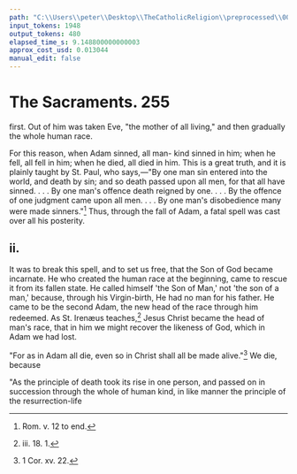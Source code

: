 ```yaml
---
path: "C:\\Users\\peter\\Desktop\\TheCatholicReligion\\preprocessed\\00272.jpg"
input_tokens: 1948
output_tokens: 480
elapsed_time_s: 9.148800000000003
approx_cost_usd: 0.013044
manual_edit: false
---
```

# The Sacraments. 255

first. Out of him was taken Eve, "the mother
of all living," and then gradually the whole
human race.

For this reason, when Adam sinned, all man-
kind sinned in him; when he fell, all fell in
him; when he died, all died in him. This is
a great truth, and it is plainly taught by St.
Paul, who says,—"By one man sin entered into
the world, and death by sin; and so death
passed upon all men, for that all have sinned.
. . . By one man's offence death reigned by
one. . . . By the offence of one judgment came
upon all men. . . . By one man's disobedience
many were made sinners."[^1] Thus, through the
fall of Adam, a fatal spell was cast over all his
posterity.

## ii.

It was to break this spell, and to set us free,
that the Son of God became incarnate. He
who created the human race at the beginning,
came to rescue it from its fallen state. He
called himself 'the Son of Man,' not 'the son
of a man,' because, through his Virgin-birth,
He had no man for his father. He came to
be the second Adam, the new head of the race
through him redeemed. As St. Irenæus teaches,[^2]
Jesus Christ became the head of man's race,
that in him we might recover the likeness of
God, which in Adam we had lost.

"For as in Adam all die, even so in Christ
shall all be made alive."[^3] We die, because

[^1]: Rom. v. 12 to end.
[^2]: iii. 18. 1.
[^3]: 1 Cor. xv. 22.

"As the principle of death took its rise in one person,
and passed on in succession through the whole of human
kind, in like manner the principle of the resurrection-life